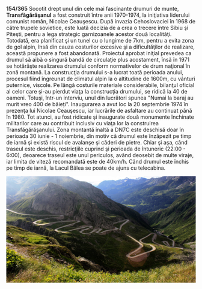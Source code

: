 **154/365** Socotit drept unul din cele mai fascinante drumuri de munte, **Transfăgărăşanul** a fost construit între anii 1970-1974, la iniţiativa liderului comunist român, Nicolae Ceauşescu. După invazia Cehoslovaciei în 1968 de către trupele sovietice, este luată decizia de a crea o trecere între Sibiu şi Piteşti, pentru a lega strategic garnizoanele acestor două localităţi. Totodată, era planificat şi un tunel cu o lungime de 7km, pentru a evita zona de gol alpin, însă din cauza costurilor excesive şi a dificultăţilor de realizare, această propunere a fost abandonată. Proiectul aprobat iniţial prevedea ca drumul să aibă o singură bandă de circulaţie plus acostament, însă în 1971 se hotărăşte realizarea drumului conform normativelor de drum naţional în zonă montană. La construcţia drumului s-a lucrat toată perioada anului, procesul fiind îngreunat de climatul alpin la o altitudine de 1600m, cu vânturi puternice, viscole. Pe lângă costurile materiale considerabile, bilanţul oficial al celor care şi-au pierdut viaţa la construcţia drumului, se ridică la 40 de oameni. Totuşi, într-un interviu, unul din lucrători spunea "Numai la baraj au murit vreo 400 de băieți".
Inaugurarea a avut loc la 20 septembrie 1974 în prezenţa lui Nicolae Ceauşescu, iar lucrările de asfaltare au continuat până în 1980. Tot atunci, au fost ridicate şi inaugurate două monumente închinate militarilor care au contribuit inclusiv cu viaţa lor la construirea Transfăgărăşanului. Zona montantă înaltă a DN7C este deschisă doar în perioada 30 iunie - 1 noiembrie, din motiv că drumul este înzăpezit pe timp de iarnă şi există riscul de avalanşe şi căderi de pietre. Chiar şi aşa, când traseul este deschis, restricţiile cuprind şi perioada de întuneric (22:00 - 6:00), deoarece traseul este unul periculos, având deosebit de multe viraje, iar limita de viteză recomandată este de 40km/h. Când drumul este închis pe timp de iarnă, la Lacul Bâlea se poate de ajuns cu telecabina.

![Transfăgărăşan](image-1.jpg)
